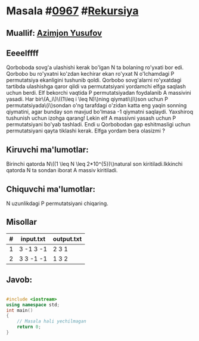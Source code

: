 
<h1>Masala #<a href="https://robocontest.uz/tasks/0967">0967</a> #<a href="https://robocontest.uz/tasks?category=13">Rekursiya</a></h1>
<h2> Muallif: <a href="https://robocontest.uz/profile/azimjon_02">Azimjon Yusufov</a></h2>
<h2>Eeeelffff</h2>
<p>Qorboboda sovg'a ulashishi kerak bo'lgan N ta bolaning ro'yxati bor edi. Qorbobo bu ro'yxatni ko'zdan kechirar ekan ro'yxat N o'lchamdagi P permutatsiya ekanligini tushunib qoldi. Qorbobo sovg'alarni ro'yxatdagi tartibda ulashishga qaror qildi va permutatsiyani yordamchi elfga saqlash uchun berdi.
Elf bekorchi vaqtida P permutatsiyadan foydalanib A massivini yasadi. Har bir\(A_i\)\((1\leq i \leq N)\)ning qiymati\(i\)son uchun P permutatsiyada\(i\)sondan o'ng tarafdagi o'zidan katta eng yaqin sonning qiymatini, agar bunday son mavjud bo'lmasa -1 qiymatni saqlaydi. Yaxshiroq tushunish uchun izohga qarang!
Lekin elf A massivni yasash uchun P permutatsiyani bo'yab tashladi. Endi u Qorbobodan gap eshitmasligi uchun permutatsiyani qayta tiklashi kerak. Elfga yordam bera olasizmi ?</p>
<h2>Kiruvchi ma'lumotlar:</h2>
<p>Birinchi qatorda N\((1 \leq N \leq 2*10^{5})\)natural son kiritiladi.Ikkinchi qatorda N ta sondan iborat A massiv kiritiladi.</p>
<h2>Chiquvchi ma'lumotlar:</h2>
<p>N uzunlikdagi P permutatsiyani chiqaring.</p>
<h2>Misollar</h2>
<table>
    <thead>
        <tr>
            <th>#</th>
            <th>input.txt</th>
            <th>output.txt</th>
        </tr>
    </thead>
    <tbody>
            <tr>
                <td>1</td>
                <td>3
-1 3 -1</td>
                <td>2 3 1</td>
            </tr>
            <tr>
                <td>2</td>
                <td>3
3 -1 -1</td>
                <td>1 3 2</td>
            </tr>
    </tbody>
    </table>
    
<h2>Javob:</h2>

######
```cpp
#include <iostream>
using namespace std;
int main()
{
    // Masala hali yechilmagan
    return 0;
}
```
